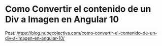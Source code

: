 # Como Convertir el contenido de un Div a Imagen en Angular 10 
Post: https://blog.nubecolectiva.com/como-convertir-el-contenido-de-un-div-a-imagen-en-angular-10/ 

